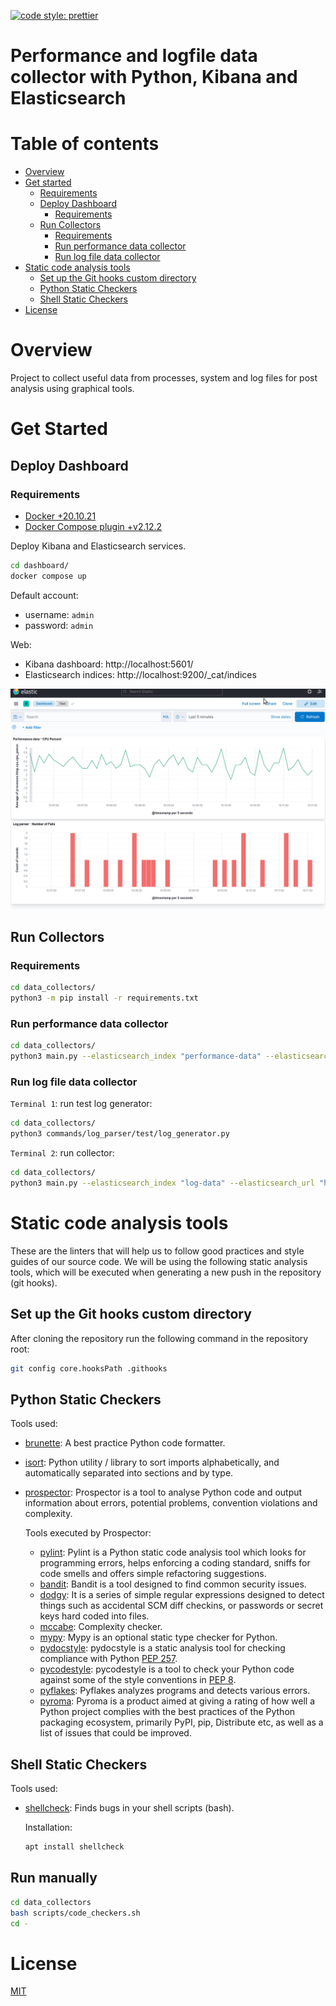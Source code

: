 [![code style: prettier](https://img.shields.io/badge/code_style-prettier-ff69b4.svg?style=flat-square)](https://github.com/prettier/prettier)

# Performance and logfile data collector with Python, Kibana and Elasticsearch

# Table of contents

* [Overview](#overview)
* [Get started](#get-started)
  * [Requirements](#requirements)
  * [Deploy Dashboard](#deploy-dashboard)
    * [Requirements](#requirements)
  * [Run Collectors](#run-collectors)
    * [Requirements](#requirements-1)
    * [Run performance data collector](#run-performance-data-collector)
    * [Run log file data collector](#run-log-file-data-collector)
* [Static code analysis tools](#static-code-analysis-tools)
  * [Set up the Git hooks custom directory](#set-up-the-git-hooks-custom-directory)
  * [Python Static Checkers](#python-static-checkers)
  * [Shell Static Checkers](#shell-static-checkers)
* [License](#license)

# Overview

Project to collect useful data from processes, system and log files for post analysis using graphical tools.

# Get Started

## Deploy Dashboard

### Requirements

- [Docker +20.10.21](https://docs.docker.com/engine/install/ubuntu/)
- [Docker Compose plugin +v2.12.2](https://docs.docker.com/compose/install/linux/)

Deploy Kibana and Elasticsearch services.

```bash
cd dashboard/
docker compose up
```

Default account:
  - username: `admin`
  - password: `admin`

Web:
- Kibana dashboard: http://localhost:5601/
- Elasticsearch indices: http://localhost:9200/_cat/indices

![Dashboard](documentation/images/dashboard.gif)

## Run Collectors

### Requirements

```bash
cd data_collectors/
python3 -m pip install -r requirements.txt
```

### Run performance data collector

```bash
cd data_collectors/
python3 main.py --elasticsearch_index "performance-data" --elasticsearch_url "http://admin:admin@localhost:9200" processes_data --interval "0.25" --process "htop"
```

### Run log file data collector

`Terminal 1`: run test log generator:

```bash
cd data_collectors/
python3 commands/log_parser/test/log_generator.py
```

`Terminal 2`: run collector:

```bash
cd data_collectors/
python3 main.py --elasticsearch_index "log-data" --elasticsearch_url "http://admin:admin@localhost:9200" log_parser --log_file "example.log" --stage_file "commands/log_parser/test/stages.yml"
```

# Static code analysis tools

These are the linters that will help us to follow good practices and style guides of our source code. We will be using the following static analysis tools, which will be executed when generating a new push in the repository (git hooks).

## Set up the Git hooks custom directory

After cloning the repository run the following command in the repository root:

```bash
git config core.hooksPath .githooks
```

## Python Static Checkers

Tools used:
- [brunette](https://github.com/odwyersoftware/brunette): A best practice Python code formatter.
- [isort](https://pycqa.github.io/isort/): Python utility / library to sort imports alphabetically, and automatically separated into sections and by type.
- [prospector](https://github.com/PyCQA/prospector): Prospector is a tool to analyse Python code and output information about errors, potential problems, convention violations and complexity.

  Tools executed by Prospector:
  - [pylint](https://github.com/PyCQA/pylint): Pylint is a Python static code analysis tool which looks for programming errors,   helps enforcing a coding standard, sniffs for code smells and offers simple refactoring suggestions.
  - [bandit](https://github.com/PyCQA/bandit): Bandit is a tool designed to find common security issues.
  - [dodgy](https://github.com/landscapeio/dodgy): It is a series of simple regular expressions designed to detect things such as accidental SCM diff checkins, or passwords or secret keys hard coded into files.
  - [mccabe](https://github.com/PyCQA/mccabe): Complexity checker.
  - [mypy](https://github.com/python/mypy): Mypy is an optional static type checker for Python.
  - [pydocstyle](https://github.com/PyCQA/pydocstyle): pydocstyle is a static analysis tool for checking compliance with Python [PEP 257](https://peps.python.org/pep-0257/).
  - [pycodestyle](https://pycodestyle.pycqa.org/en/latest/): pycodestyle is a tool to check your Python code against some of the style conventions in [PEP 8](https://peps.python.org/pep-0008/).
  - [pyflakes](https://github.com/PyCQA/pyflakes): Pyflakes analyzes programs and detects various errors.
  - [pyroma](https://github.com/regebro/pyroma): Pyroma is a product aimed at giving a rating of how well a Python project complies with the best practices of the Python packaging ecosystem, primarily PyPI, pip, Distribute etc, as well as a list of issues that could be improved.

## Shell Static Checkers

Tools used:
- [shellcheck](https://www.shellcheck.net/): Finds bugs in your shell scripts (bash).

  Installation:

  ```bash
  apt install shellcheck
  ```

## Run manually

```bash
cd data_collectors
bash scripts/code_checkers.sh
cd -
```

# License

[MIT](./LICENSE)
